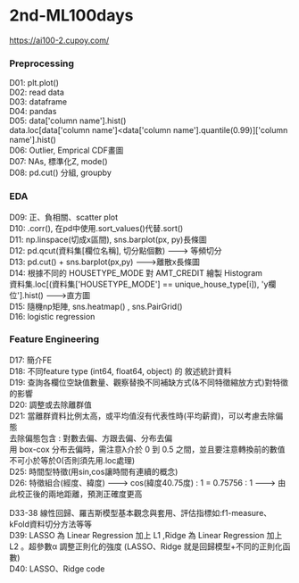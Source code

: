 # 2nd-ML100days
https://ai100-2.cupoy.com/

### Preprocessing  
D01: plt.plot()  
D02: read data  
D03: dataframe  
D04: pandas  
D05: data['column name'].hist()  
     data.loc[data['column name']<data['column name'].quantile(0.99)]['column name'].hist()  
D06: Outlier, Emprical CDF畫圖  
D07: NAs, 標準化Z, mode()  
D08: pd.cut() 分組, groupby  

### EDA 
D09: 正、負相關、scatter plot  
D10: .corr(), 在pd中使用.sort_values()代替.sort()  
D11: np.linspace(切成x區間), sns.barplot(px, py)長條圖  
D12: pd.qcut(資料集[欄位名稱], 切分點個數) ---> 等頻切分  
D13: pd.cut() + sns.barplot(px,py) --->離散x長條圖  
D14: 根據不同的 HOUSETYPE_MODE 對 AMT_CREDIT 繪製 Histogram  
     資料集.loc[(資料集['HOUSETYPE_MODE'] == unique_house_type[i]), 'y欄位'].hist() --->直方圖  
D15: 隨機np矩陣, sns.heatmap() , sns.PairGrid()  
D16: logistic regression  

### Feature Engineering
D17: 簡介FE  
D18: 不同feature type (int64, float64, object) 的 敘述統計資料  
D19: 查詢各欄位空缺值數量、觀察替換不同補缺方式(&不同特徵縮放方式)對特徵的影響  
D20: 調整或去除離群值  
D21: 當離群資料比例太高，或平均值沒有代表性時(平均薪資)，可以考慮去除偏態  
去除偏態包含 : 對數去偏、方跟去偏、分布去偏  
用 box-cox 分布去偏時，需注意λ介於 0 到 0.5 之間，並且要注意轉換前的數值不可小於等於0(否則須先用.loc處理)  
D25: 時間型特徵(用sin,cos讓時間有連續的概念)  
D26: 特徵組合(經度、緯度) ---> cos(緯度40.75度) : 1 = 0.75756 : 1 ---> 由此校正後的兩地距離，預測正確度更⾼  

D33-38 線性回歸、羅吉斯模型基本觀念與套用、評估指標如:f1-measure、kFold資料切分方法等等  
D39: LASSO 為 Linear Regression 加上 L1 ,Ridge 為 Linear Regression 加上 L2 。超參數α 調整正則化的強度 (LASSO、Ridge 就是回歸模型+不同的正則化函數)  
D40: LASSO、Ridge code  